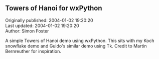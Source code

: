## Towers of Hanoi for wxPython  
Originally published: 2004-01-02 19:20:20  
Last updated: 2004-01-02 19:20:20  
Author: Simon Foster  
  
A simple Towers of Hanoi demo using wxPython.
This sits with my Koch snowflake demo and Guido's
similar demo using Tk.  Credit to Martin Bernreuther
for inspiration.